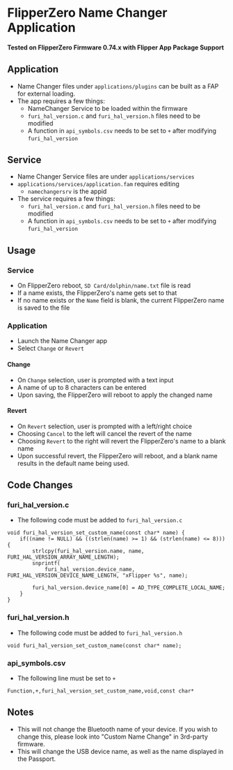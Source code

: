 # FlipperZero Name Changer Application

#### Tested on FlipperZero Firmware 0.74.x with Flipper App Package Support

## Application

- Name Changer files under `applications/plugins` can be built as a FAP for external loading.
- The app requires a few things:
	- NameChanger Service to be loaded within the firmware
	- `furi_hal_version.c` and `furi_hal_version.h` files need to be modified
	- A function in `api_symbols.csv` needs to be set to `+` after modifying `furi_hal_version`
	
## Service

- Name Changer Service files are under `applications/services`
- `applications/services/application.fam` requires editing
	- `namechangersrv` is the appid
- The service requires a few things:
	- `furi_hal_version.c` and `furi_hal_version.h` files need to be modified
	- A function in `api_symbols.csv` needs to be set to `+` after modifying `furi_hal_version`

## Usage

### Service

- On FlipperZero reboot, `SD Card/dolphin/name.txt` file is read
- If a name exists, the FlipperZero's name gets set to that
- If no name exists or the `Name` field is blank, the current FlipperZero name is saved to the file

### Application

- Launch the Name Changer app
- Select `Change` or `Revert`

#### Change

- On `Change` selection, user is prompted with a text input
- A name of up to 8 characters can be entered
- Upon saving, the FlipperZero will reboot to apply the changed name

#### Revert

- On `Revert` selection, user is prompted with a left/right choice
- Choosing `Cancel` to the left will cancel the revert of the name
- Choosing `Revert` to the right will revert the FlipperZero's name to a blank name
- Upon successful revert, the FlipperZero will reboot, and a blank name results in the default name being used.

## Code Changes

### furi_hal_version.c

- The following code must be added to `furi_hal_version.c`

```
void furi_hal_version_set_custom_name(const char* name) {
    if((name != NULL) && ((strlen(name) >= 1) && (strlen(name) <= 8))) {
        strlcpy(furi_hal_version.name, name, FURI_HAL_VERSION_ARRAY_NAME_LENGTH);
        snprintf(
            furi_hal_version.device_name, FURI_HAL_VERSION_DEVICE_NAME_LENGTH, "xFlipper %s", name);

        furi_hal_version.device_name[0] = AD_TYPE_COMPLETE_LOCAL_NAME;
    }
}
```

### furi_hal_version.h

- The following code must be added to `furi_hal_version.h`

```
void furi_hal_version_set_custom_name(const char* name);
```

### api_symbols.csv

- The following line must be set to `+`

```
Function,+,furi_hal_version_set_custom_name,void,const char*
```

## Notes

- This will not change the Bluetooth name of your device. If you wish to change this, please look into "Custom Name Change" in 3rd-party firmware.
- This will change the USB device name, as well as the name displayed in the Passport.
